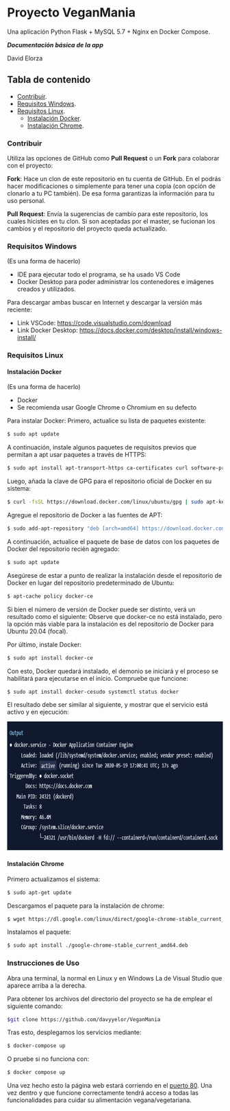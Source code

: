 # Proyecto VeganMania
Una aplicación Python Flask + MySQL 5.7 + Nginx en Docker Compose.

***Documentación básica de la app***

David Elorza

## Tabla de contenido
- [Contribuir](#contribuir).
- [Requisitos Windows](#requisitos-windows).
- [Requisitos Linux](#requisitos-linux).
  - [Instalación Docker](#instalacion-docker).
  - [Instalación Chrome](#instalacion-chrome).


### Contribuir

Utiliza las opciones de GitHub como **Pull Request** o un **Fork** para colaborar con el proyecto:

**Fork**: Hace un clon de este repositorio en tu cuenta de GitHub. En el podrás hacer modificaciones o simplemente para tener una copia (con opción de clonarlo a tu PC también). De esa forma garantizas la información para tu uso personal.

**Pull Request**: Envía la sugerencias de cambio para este repositorio, los cuales hicistes en tu clon. Si son aceptadas por el master, se fucionan los cambios y el repositorio del proyecto queda actualizado.

### Requisitos Windows

(Es una forma de hacerlo)
- IDE para ejecutar todo el programa, se ha usado VS Code
- Docker Desktop para poder administrar los contenedores e imágenes creados y utilizados.

Para descargar ambas buscar en Internet y descargar la versión más reciente:
- Link VSCode: https://code.visualstudio.com/download
- Link Docker Desktop: https://docs.docker.com/desktop/install/windows-install/

### Requisitos Linux

#### Instalación Docker
(Es una forma de hacerlo)
- Docker 
- Se recomienda usar Google Chrome o Chromium en su defecto

Para instalar Docker:
Primero, actualice su lista de paquetes existente:
```bash
$ sudo apt update
```

A continuación, instale algunos paquetes de requisitos previos que permitan a apt usar paquetes a través de HTTPS:
```bash
$ sudo apt install apt-transport-https ca-certificates curl software-properties-common
```
Luego, añada la clave de GPG para el repositorio oficial de Docker en su sistema:
```bash
$ curl -fsSL https://download.docker.com/linux/ubuntu/gpg | sudo apt-key add -
```

Agregue el repositorio de Docker a las fuentes de APT:
```bash
$ sudo add-apt-repository "deb [arch=amd64] https://download.docker.com/linux/ubuntu focal stable"
```

A continuación, actualice el paquete de base de datos con los paquetes de Docker del repositorio recién agregado:
```bash
$ sudo apt update
```

Asegúrese de estar a punto de realizar la instalación desde el repositorio de Docker en lugar del repositorio predeterminado de Ubuntu:
```bash
$ apt-cache policy docker-ce
```
Si bien el número de versión de Docker puede ser distinto, verá un resultado como el siguiente:
Observe que docker-ce no está instalado, pero la opción más viable para la instalación es del repositorio de Docker para Ubuntu 20.04 (focal).

Por último, instale Docker:
```bash
$ sudo apt install docker-ce
```

Con esto, Docker quedará instalado, el demonio se iniciará y el proceso se habilitará para ejecutarse en el inicio. Compruebe que funcione:
```bash
$ sudo apt install docker-cesudo systemctl status docker
```
El resultado debe ser similar al siguiente, y mostrar que el servicio está activo y en ejecución:
<p align="center">
  <img src="https://github.com/davyyelor/VeganMania/blob/master/statusDocker.png" height=300>
</p>

#### Instalación Chrome

Primero actualizamos el sistema:
```bash
$ sudo apt-get update
```

Descargamos el paquete para la instalación de chrome:
```bash
$ wget https://dl.google.com/linux/direct/google-chrome-stable_current_amd64.deb
```

Instalamos el paquete:
```bash
$ sudo apt install ./google-chrome-stable_current_amd64.deb
```

### Instrucciones de Uso 

Abra una terminal, la normal en Linux y en Windows La de Visual Studio que aparece arriba a la derecha.

Para obtener los archivos del directorio del proyecto se ha de emplear el siguiente comando:
```bash
$git clone https://github.com/davyyelor/VeganMania
```

Tras esto, desplegamos los servicios mediante:
```bash
$ docker-compose up
```

O pruebe si no funciona con:
```bash
$ docker compose up
```

Una vez hecho esto la página web estará corriendo en el [puerto 80](http://localhost).
Una vez dentro y que funcione correctamente tendrá acceso a todas las funcionalidades para cuidar su alimentación vegana/vegetariana.




